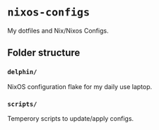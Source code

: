 # `nixos-configs`
My dotfiles and Nix/Nixos Configs.

## Folder structure

### `delphin/`
NixOS configuration flake for my daily use laptop.

### `scripts/`
Temperory scripts to update/apply configs.

